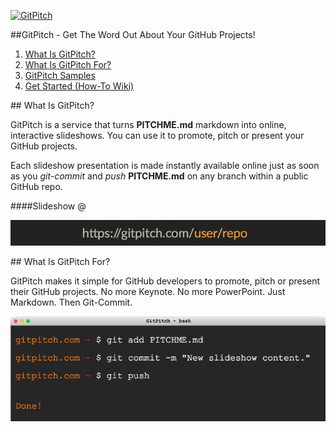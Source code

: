 
[![GitPitch](https://gitpitch.com/assets/badge.svg)](https://gitpitch.com/gitpitch/hello-world)

##GitPitch - Get The Word Out About Your GitHub Projects!


1. [What Is GitPitch?](#what)
1. [What Is GitPitch For?](#purpose)
1. [GitPitch Samples](https://gitpitch.com/#gitpitch-pitchme-samples)
1. [Get Started (How-To Wiki)](https://github.com/gitpitch/gitpitch/wiki)

<a name="what" />
## What Is GitPitch?

GitPitch is a service that turns **PITCHME.md** markdown into online, interactive slideshows. You can use it to promote, pitch or present your GitHub projects.

Each slideshow presentation is made instantly available online just as soon as you *git-commit* and *push* **PITCHME.md** on any branch within a public GitHub repo.

####Slideshow @

![TERM](images/gp-url.jpg)

<a name="purpose" />
## What Is GitPitch For?

GitPitch makes it simple for GitHub developers to promote, pitch or present their GitHub projects. No more Keynote. No more PowerPoint. Just Markdown. Then Git-Commit.

![TERM](images/gp-terminal.png)
